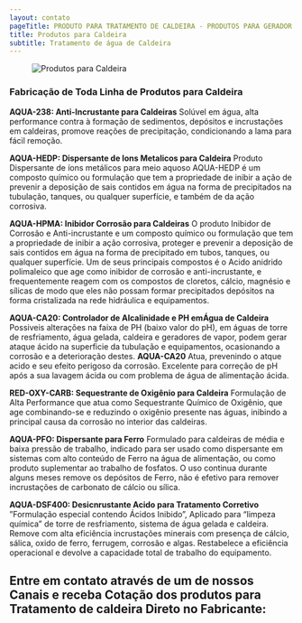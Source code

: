 ```yaml
---
layout: contato
pageTitle: PRODUTO PARA TRATAMENTO DE CALDEIRA - PRODUTOS PARA GERADOR DE VAPOR
title: Produtos para Caldeira
subtitle: Tratamento de água de Caldeira   
---
```

<figure class="figure">
  <img src="../../website/images/Produtos para Caldeira.png" class="figure-img img-fluid rounded" alt="Produtos para Caldeira" style="max-width: 85%;">
</figure>

### **Fabricação de Toda Linha de Produtos para Caldeira**

**AQUA-238: Anti-Incrustante para Caldeiras**
Solúvel em água, alta performance contra à formação de sedimentos, depósitos e incrustações em caldeiras, promove reações de precipitação, condicionando a lama para fácil remoção.

**AQUA-HEDP: Dispersante de Ions Metalicos para Caldeira**
Produto Dispersante de íons metálicos para meio aquoso AQUA-HEDP é um composto químico ou formulação que tem a propriedade de inibir a ação de prevenir a deposição de sais contidos em água na forma de precipitados na tubulação, tanques, ou qualquer superfície, e também de da ação corrosiva.

**AQUA-HPMA: Inibidor Corrosão para Caldeiras**
O produto Inibidor de Corrosão e Anti-incrustante e um composto químico ou formulação que tem a propriedade de inibir a ação corrosiva, proteger e prevenir a deposição de sais contidos em água na forma de precipitado em tubos, tanques, ou qualquer superfície. Um de seus principais compostos é o Acido anidrido polimaleico que age como inibidor
de corrosão e anti-incrustante, e frequentemente reagem com os compostos de cloretos, cálcio, magnésio e sílicas de modo que eles não possam formar precipitados depósitos
na forma cristalizada na rede hidráulica e equipamentos. 

**AQUA-CA20: Controlador de Alcalinidade e PH emÁgua de Caldeira**
Possiveis alterações na faixa de PH (baixo valor do pH), em águas de torre de resfriamento, água gelada, caldeira e geradores de vapor, podem gerar ataque ácido na superficie da tubulação e equipamentos, ocasionando a corrosão e a deterioração destes. **AQUA-CA20** Atua, prevenindo o atque acido e seu efeito perigoso da corrosão. Excelente para correção de pH após a sua lavagem ácida ou com problema de água de alimentação ácida.

**RED-OXY-CARB: Sequestrante de Oxigênio para Caldeira**
Formulação de Alta Performance que atua como Sequestrante Químico de Oxigênio, que age combinando-se e reduzindo o oxigênio presente nas águas, inibindo a principal causa da corrosão no interior das caldeiras. 

**AQUA-PFO: Dispersante para Ferro**
Formulado para caldeiras de média e baixa pressão de trabalho, indicado para ser usado como dispersante em sistemas com alto conteúdo de Ferro na água de alimentação, ou como produto suplementar ao trabalho de fosfatos. O uso continua durante alguns meses remove os depósitos de Ferro, não é efetivo para remover incrustações de carbonato de cálcio ou sílica.


**AQUA-DSF400: Desicnrustante Acido para Tratamento Corretivo**
”Formulação especial contendo Ácidos Inibido”, Aplicado para “limpeza química” de torre de resfriamento, sistema de água gelada e caldeira. Remove com alta eficiência incrustações minerais com presença de cálcio, sálica, oxido de ferro, ferrugem, corrosão e algas. Restabelece a eficiência operacional e devolve a capacidade total de trabalho do equipamento.

## Entre em contato através de um de nossos Canais e receba Cotação dos produtos para Tratamento de caldeira Direto no Fabricante:
